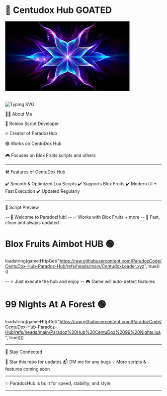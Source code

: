 

🌌 Centudox Hub GOATED
======================
  <p align="center">
  
   <img src="assets/paradozhub.png" alt="ParadozHub Logo" width="400"/><br><br>

  
  <img src="https://readme-typing-svg.herokuapp.com?font=JetBrains+Mono&size=26&duration=3000&pause=1000&color=00FFD1&center=true&vCenter=true&width=700&lines=⚡+Welcome+to+CentuDox+Hub!+⚡;🟢+Supports+Blox+Fruits;🔴+Grow+a+Garden;🟢+99+Days+in+a+Forest;🔴+Steal+a+Brainrot" alt="Typing SVG" />
</p>

👨‍💻 About Me

🚀 Roblox Script Developer

🔥 Creator of ParadozHub

🟢 Works on CentuDox Hub

🎮 Focuses on Blox Fruits scripts and others



---

🛠️ Features of CentuDox Hub

✔️ Smooth & Optimized Lua Scripts
✔️ Supports Blox Fruits
✔️ Modern UI + Fast Execution
✔️ Updated Regularly


---

🚀 Script Preview

-- 👋 Welcome to ParadozHub!
-- ✅ Works with Blox Fruits + more
-- 🚀 Fast, clean and always updated


Blox Fruits Aimbot HUB 🟢 
======================

loadstring(game:HttpGet("https://raw.githubusercontent.com/ParadozCode/CentuDox-Hub-Paradoz-Hub/refs/heads/main/CentudoxLoader.xyz", true))()

-- 🔥 Just execute the hub and enjoy
-- 🎮 Game will auto-detect features

99 Nights At A Forest 🟢 
=====================

loadstring(game:HttpGet("https://raw.githubusercontent.com/ParadozCode/CentuDox-Hub-Paradoz-Hub/refs/heads/main/Paradoz%20Hub%20CentuDox%2099%20Nights.lua", true))()


---

📌 Stay Connected

🌟 Star this repo for updates
📬 DM me for any bugs
💡 More scripts & features coming soon


---

✨ ParadozHub is built for speed, stability, and style.


---

